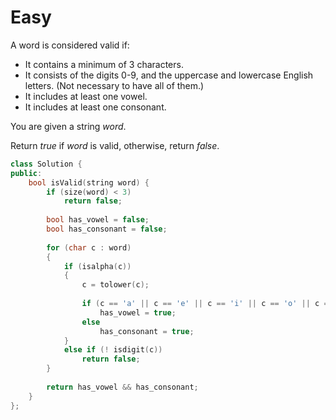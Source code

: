 # Easy

A word is considered valid if:

- It contains a minimum of 3 characters.
- It consists of the digits 0-9, and the uppercase and lowercase English letters. (Not necessary to have all of them.)
- It includes at least one vowel.
- It includes at least one consonant.

You are given a string $word$.

Return $true$ if $word$ is valid, otherwise, return $false$.

```cpp
class Solution {
public:
    bool isValid(string word) {
        if (size(word) < 3)
            return false;
        
        bool has_vowel = false;
        bool has_consonant = false;
        
        for (char c : word)
        {
            if (isalpha(c))
            {
                c = tolower(c);
                
                if (c == 'a' || c == 'e' || c == 'i' || c == 'o' || c == 'u')
                    has_vowel = true;
                else
                    has_consonant = true;
            }
            else if (! isdigit(c))
                return false;
        }
        
        return has_vowel && has_consonant;
    }
};
```
